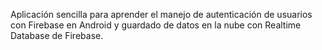 Aplicación sencilla para aprender el manejo de autenticación de usuarios con Firebase en Android y guardado de datos en la nube con Realtime Database de Firebase.
